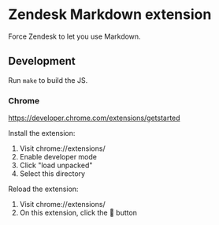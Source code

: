 # Zendesk Markdown extension

Force Zendesk to let you use Markdown.

## Development

Run `make` to build the JS.

### Chrome

https://developer.chrome.com/extensions/getstarted

Install the extension:

1. Visit chrome://extensions/
1. Enable developer mode
1. Click "load unpacked"
1. Select this directory

Reload the extension:

1. Visit chrome://extensions/
1. On this extension, click the 🔄 button
